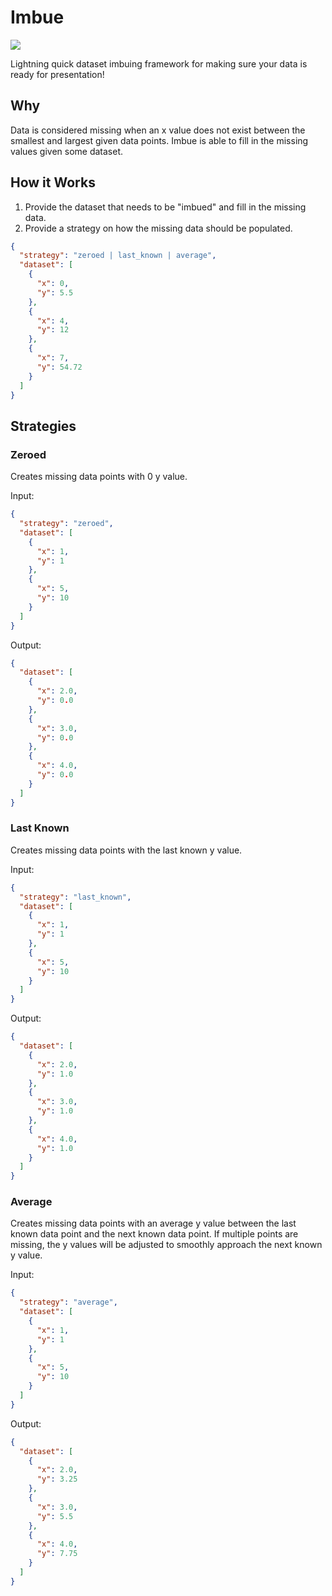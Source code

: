 # Imbue

![](https://github.com/jsextonn/imbue/workflows/build/badge.svg)

Lightning quick dataset imbuing framework for making sure your data is ready for presentation!

## Why

Data is considered missing when an x value does not exist between the smallest and largest given data points. Imbue is
able to fill in the missing values given some dataset.

## How it Works

1. Provide the dataset that needs to be "imbued" and fill in the missing data.
2. Provide a strategy on how the missing data should be populated.

```json
{
  "strategy": "zeroed | last_known | average",
  "dataset": [
    {
      "x": 0,
      "y": 5.5
    },
    {
      "x": 4,
      "y": 12
    },
    {
      "x": 7,
      "y": 54.72
    }
  ]
}
```

## Strategies

### Zeroed

Creates missing data points with 0 y value.

Input:

```json
{
  "strategy": "zeroed",
  "dataset": [
    {
      "x": 1,
      "y": 1
    },
    {
      "x": 5,
      "y": 10
    }
  ]
}
```

Output:

```json
{
  "dataset": [
    {
      "x": 2.0,
      "y": 0.0
    },
    {
      "x": 3.0,
      "y": 0.0
    },
    {
      "x": 4.0,
      "y": 0.0
    }
  ]
}
```

### Last Known

Creates missing data points with the last known y value.

Input:

```json
{
  "strategy": "last_known",
  "dataset": [
    {
      "x": 1,
      "y": 1
    },
    {
      "x": 5,
      "y": 10
    }
  ]
}
```

Output:

```json
{
  "dataset": [
    {
      "x": 2.0,
      "y": 1.0
    },
    {
      "x": 3.0,
      "y": 1.0
    },
    {
      "x": 4.0,
      "y": 1.0
    }
  ]
}
```

### Average

Creates missing data points with an average y value between the last known data point and the next known data point. If
multiple points are missing, the y values will be adjusted to smoothly approach the next known y value.

Input:

```json
{
  "strategy": "average",
  "dataset": [
    {
      "x": 1,
      "y": 1
    },
    {
      "x": 5,
      "y": 10
    }
  ]
}
```

Output:

```json
{
  "dataset": [
    {
      "x": 2.0,
      "y": 3.25
    },
    {
      "x": 3.0,
      "y": 5.5
    },
    {
      "x": 4.0,
      "y": 7.75
    }
  ]
}
```

